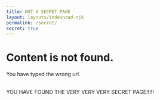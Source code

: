 ```yaml
---
title: NOT A SECRET PAGE
layout: layouts/indexnoad.njk
permalink: /secret/
secret: true
---
```

<div class="text-center">
<h1>Content is not found.</h1>

You have typed the wrong url.<br><br>

<span class="invisible hover:visible">
YOU HAVE FOUND THE VERY VERY VERY SECRET PAGE!!!!!
</span>
</div>